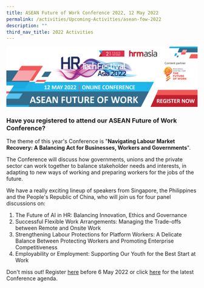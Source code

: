 ```yaml
---
title: ASEAN Future of Work Conference 2022, 12 May 2022
permalink: /activities/Upcoming-Activities/asean-fow-2022
description: ""
third_nav_title: 2022 Activities
---
```


[<img src="/images/ASEAN%20FOW%20Conference%202022/asean%20fow%202022%20conference%20banner.png">](https://tinyurl.com/asean-fow2022)

### Have you registered to attend our ASEAN Future of Work Conference? 

The theme of this year's Conference is "**Navigating Labour Market Recovery: A Balancing Act for Businesses, Workers and Governments**".

The Conference will discuss how governments, unions and the private sector can work together to balance stakeholder needs and interests, in adapting to new ways of working and preparing workers for the jobs of the future. 

We have a really exciting lineup of speakers from Singapore, the Philippines and the People's Republic of China, who will join us for four panel discussions on:

1.	The Future of AI in HR: Balancing Innovation, Ethics and Governance
2.	Successful Flexible Work Arrangements: Managing the Trade-offs between Remote and Onsite Work 
3.	Strengthening Labour Protections for Platform Workers: A Delicate Balance Between Protecting Workers and Promoting Enterprise Competitiveness 
4.	Employability or Employment: Supporting Our Youth for the Best Start at Work

Don't miss out! Register [here](https://tinyurl.com/asean-fow2022) before 6 May 2022 or click [here](/files/ASEAN-FOW-Conference-2022_Provisional-Programme_(as-of-21-Apr).pdf) for the latest Conference agenda.